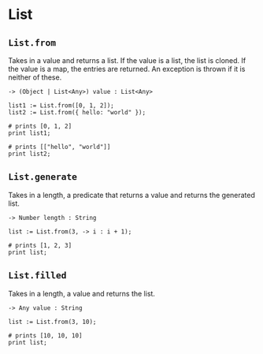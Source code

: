# List

## `List.from`

Takes in a value and returns a list. If the value is a list, the list is cloned. If the value is a map, the entries are returned. An exception is thrown if it is neither of these.

```title="Signature"
-> (Object | List<Any>) value : List<Any>
```

```title="Example"
list1 := List.from([0, 1, 2]);
list2 := List.from({ hello: "world" });

# prints [0, 1, 2]
print list1;

# prints [["hello", "world"]]
print list2;
```

## `List.generate`

Takes in a length, a predicate that returns a value and returns the generated list.

```title="Signature"
-> Number length : String
```

```title="Example"
list := List.from(3, -> i : i + 1);

# prints [1, 2, 3]
print list;
```

## `List.filled`

Takes in a length, a value and returns the list.

```title="Signature"
-> Any value : String
```

```title="Example"
list := List.from(3, 10);

# prints [10, 10, 10]
print list;
```
